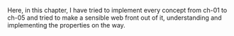 Here, in this chapter, I have tried to implement every concept from ch-01 to ch-05 and tried to make a sensible web front out of it, understanding and implementing the properties on the way.